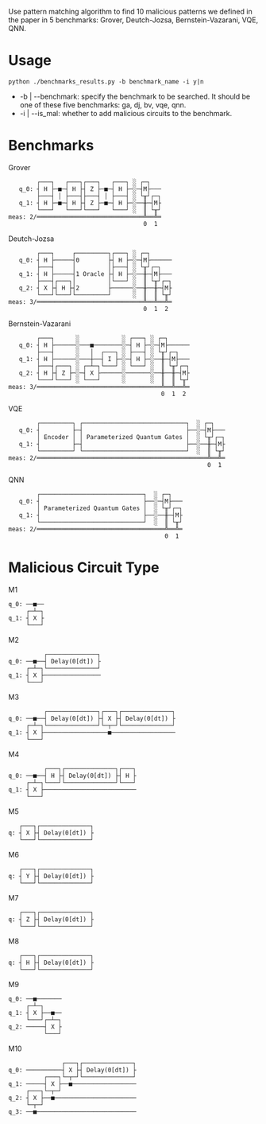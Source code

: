 Use pattern matching algorithm to find 10 malicious patterns we defined in the paper in 5 benchmarks: Grover, Deutch-Jozsa, Bernstein-Vazarani, VQE, QNN.

# Usage

    python ./benchmarks_results.py -b benchmark_name -i y|n

- -b | --benchmark: specify the benchmark to be searched. It should be one of these five benchmarks: ga, dj, bv, vqe, qnn.
- -i | --is_mal: whether to add malicious circuits to the benchmark.

# Benchmarks

Grover

            ┌───┐   ┌───┐┌───┐   ┌───┐ ░ ┌─┐   
       q_0: ┤ H ├─■─┤ H ├┤ Z ├─■─┤ H ├─░─┤M├───
            ├───┤ │ ├───┤├───┤ │ ├───┤ ░ └╥┘┌─┐
       q_1: ┤ H ├─■─┤ H ├┤ Z ├─■─┤ H ├─░──╫─┤M├
            └───┘   └───┘└───┘   └───┘ ░  ║ └╥┘
    meas: 2/══════════════════════════════╩══╩═
                                          0  1

Deutch-Jozsa

            ┌───┐     ┌─────────┐┌───┐ ░ ┌─┐      
       q_0: ┤ H ├─────┤0        ├┤ H ├─░─┤M├──────
            ├───┤     │         │├───┤ ░ └╥┘┌─┐
       q_1: ┤ H ├─────┤1 Oracle ├┤ H ├─░──╫─┤M├───
            ├───┤┌───┐│         │└───┘ ░  ║ └╥┘┌─┐
       q_2: ┤ X ├┤ H ├┤2        ├──────░──╫──╫─┤M├
            └───┘└───┘└─────────┘      ░  ║  ║ └╥┘
    meas: 3/══════════════════════════════╩══╩══╩═
                                          0  1  2

Bernstein-Vazarani

            ┌───┐      ░            ░ ┌───┐ ░ ┌─┐      
       q_0: ┤ H ├──────░───■────────░─┤ H ├─░─┤M├──────
            ├───┤      ░   │  ┌───┐ ░ ├───┤ ░ └╥┘┌─┐
       q_1: ┤ H ├──────░───┼──┤ I ├─░─┤ H ├─░──╫─┤M├───
            ├───┤┌───┐ ░ ┌─┴─┐└───┘ ░ └───┘ ░  ║ └╥┘┌─┐
       q_2: ┤ H ├┤ Z ├─░─┤ X ├──────░───────░──╫──╫─┤M├
            └───┘└───┘ ░ └───┘      ░       ░  ║  ║ └╥┘
    meas: 3/═══════════════════════════════════╩══╩══╩═
                                               0  1  2

VQE

            ┌─────────┐ ┌─────────────────────────────┐  ░ ┌─┐   
       q_0: ┤         ├─┤                             ├──░─┤M├───
            │ Encoder │ │ Parameterized Quantum Gates │  ░ └╥┘┌─┐
       q_1: ┤         ├─┤                             ├──░──╫─┤M├
            └─────────┘ └─────────────────────────────┘  ░  ║ └╥┘
    meas: 2/════════════════════════════════════════════════╩══╩═
                                                            0  1

QNN

            ┌─────────────────────────────┐  ░ ┌─┐   
       q_0: ┤                             ├──░─┤M├───
            │ Parameterized Quantum Gates │  ░ └╥┘┌─┐
       q_1: ┤                             ├──░──╫─┤M├
            └─────────────────────────────┘  ░  ║ └╥┘
    meas: 2/════════════════════════════════════╩══╩═
                                                0  1

# Malicious Circuit Type

M1

    q_0: ──■──
         ┌─┴─┐
    q_1: ┤ X ├
         └───┘

M2

              ┌──────────────┐
    q_0: ──■──┤ Delay(0[dt]) ├
         ┌─┴─┐└──────────────┘
    q_1: ┤ X ├────────────────
         └───┘

M3

              ┌──────────────┐┌───┐┌──────────────┐
    q_0: ──■──┤ Delay(0[dt]) ├┤ X ├┤ Delay(0[dt]) ├
         ┌─┴─┐└──────────────┘└─┬─┘└──────────────┘
    q_1: ┤ X ├──────────────────■──────────────────
         └───┘

M4

              ┌───┐┌──────────────┐┌───┐
    q_0: ──■──┤ H ├┤ Delay(0[dt]) ├┤ H ├
         ┌─┴─┐└───┘└──────────────┘└───┘
    q_1: ┤ X ├──────────────────────────
         └───┘

M5

       ┌───┐┌──────────────┐
    q: ┤ X ├┤ Delay(0[dt]) ├
       └───┘└──────────────┘

M6

       ┌───┐┌──────────────┐
    q: ┤ Y ├┤ Delay(0[dt]) ├
       └───┘└──────────────┘

M7

       ┌───┐┌──────────────┐
    q: ┤ Z ├┤ Delay(0[dt]) ├
       └───┘└──────────────┘

M8

       ┌───┐┌──────────────┐
    q: ┤ H ├┤ Delay(0[dt]) ├
       └───┘└──────────────┘

M9

    q_0: ──■───────
         ┌─┴─┐
    q_1: ┤ X ├──■──
         └───┘┌─┴─┐
    q_2: ─────┤ X ├
              └───┘

M10

                   ┌───┐┌──────────────┐
    q_0: ──────────┤ X ├┤ Delay(0[dt]) ├
              ┌───┐└─┬─┘└──────────────┘
    q_1: ─────┤ X ├──■──────────────────
         ┌───┐└─┬─┘
    q_2: ┤ X ├──■───────────────────────
         └─┬─┘
    q_3: ──■────────────────────────────

